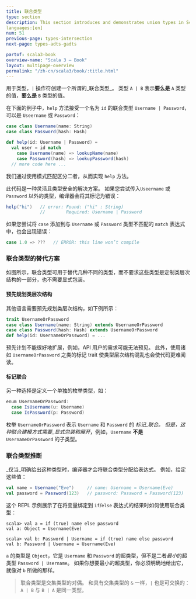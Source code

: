 ```yaml
---
title: 联合类型
type: section
description: This section introduces and demonstrates union types in Scala 3.
languages:[en]
num: 51
previous-page: types-intersection
next-page: types-adts-gadts

partof: scala3-book
overview-name: "Scala 3 — Book"
layout: multipage-overview
permalink: "/zh-cn/scala3/book/:title.html"
---
```



用于类型，`|` 操作符创建一个所谓的_联合类型_。
类型 `A | B` 表示**要么是** `A` 类型的值，**要么是** `B` 类型的值。

在下面的例子中，`help` 方法接受一个名为 `id` 的联合类型 `Username | Password`，可以是 `Useername` 或 `Password`：

```scala
case class Username(name: String)
case class Password(hash: Hash)

def help(id: Username | Password) =
  val user = id match
    case Username(name) => lookupName(name)
    case Password(hash) => lookupPassword(hash)
  // more code here ...
```

我们通过使用模式匹配区分二者，从而实现 `help` 方法。

此代码是一种灵活且类型安全的解决方案。
如果您尝试传入`Useername` 或 `Password` 以外的类型，编译器会将其标记为错误：

```scala
help("hi")   // error: Found: ("hi" : String)
             //        Required: Username | Password
```

如果您尝试将 `case` 添加到与 `Username` 或 `Password` 类型不匹配的 `match` 表达式中，也会出现错误：

```scala
case 1.0 => ???   // ERROR: this line won’t compile
```

### 联合类型的替代方案

如图所示，联合类型可用于替代几种不同的类型，而不要求这些类型是定制类层次结构的一部分，也不需要显式包装。

#### 预先规划类层次结构

其他语言需要预先规划类层次结构，如下例所示：

```scala
trait UsernameOrPassword
case class Username(name: String) extends UsernameOrPassword
case class Password(hash: Hash) extends UsernameOrPassword
def help(id: UsernameOrPassword) = ...
```

预先计划不能很好地扩展，例如，API 用户的需求可能无法预见。
此外，使用诸如 `UsernameOrPassword` 之类的标记 trait 使类型层次结构混乱也会使代码更难阅读。

#### 标记联合

另一种选择是定义一个单独的枚举类型，如：

```scala
enum UsernameOrPassword:
  case IsUsername(u: Username)
  case IsPassword(p: Password)
```

枚举 `UsernameOrPassword` 表示 `Username` 和 `Password` 的 _标记_联合。
但是，这种联合建模方式需要_显式包装和展开_，例如，`Username` **不是** `UsernameOrPassword` 的子类型。

### 联合类型推断

_仅当_明确给出这种类型时，编译器才会将联合类型分配给表达式。
例如，给定这些值：

```scala
val name = Username("Eve")     // name: Username = Username(Eve)
val password = Password(123)   // password: Password = Password(123)
```

这个 REPL 示例展示了在将变量绑定到 `if`/`else` 表达式的结果时如何使用联合类型：

````
scala> val a = if (true) name else password
val a: Object = Username(Eve)

scala> val b: Password | Username = if (true) name else password
val b: Password | Username = Username(Eve)
````

`a` 的类型是 `Object`，它是 `Username` 和 `Password` 的超类型，但不是二者*最小*的超类型 `Password | Username`。
如果你想要最小的超类型，你必须明确地给出它，就像对 `b` 所做的那样。

> 联合类型是交集类型的对偶。
> 和具有交集类型的 `&` 一样，`|` 也是可交换的：`A | B` 与 `B | A` 是同一类型。

